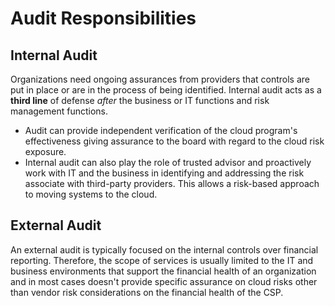 # Audit Responsibilities

## Internal Audit

Organizations need ongoing assurances from providers that controls are put in place or are in the process of being identified. Internal audit acts as a **third line** of defense *after* the business or IT functions and risk management functions.

- Audit can provide independent verification of the cloud program's effectiveness giving assurance to the board with regard to the cloud risk exposure.
- Internal audit can also play the role of trusted advisor and proactively work with IT and the business in identifying and addressing the risk associate with third-party providers. This allows a risk-based approach to moving systems to the cloud.

## External Audit

An external audit is typically focused on the internal controls over financial reporting. Therefore, the scope of services is usually limited to the IT and business environments that support the financial health of an organization and in most cases doesn't provide specific assurance on cloud risks other than vendor risk considerations on the financial health of the CSP.